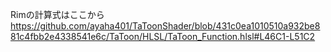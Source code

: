 Rimの計算式はここから
https://github.com/ayaha401/TaToonShader/blob/431c0ea1010510a932be881c4fbb2e4338541e6c/TaToon/HLSL/TaToon_Function.hlsl#L46C1-L51C2
